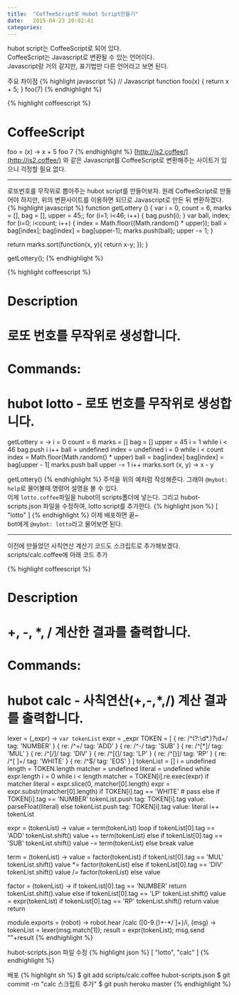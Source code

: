 ```yaml
---
title:  "CoffeeScript로 Hubot Script만들기"
date:   2015-04-23 20:02:41
categories: 
---
```


hubot script는 CoffeeScript로 되어 있다.  
CoffeeScript는 Javascript로 변환될 수 있는 언어이다.  
Javascript랑 거의 같지만, 표기법만 다른 언어라고 보면 된다.  
  
주요 차이점
{% highlight javascript %}
// Javascript
function foo(x) {
    return x + 5;
    }
foo(7)
{% endhighlight %}

{% highlight coffeescript %}
# CoffeeScript
foo = (x) ->
  x + 5
foo 7
{% endhighlight %}
[http://js2.coffee/](http://js2.coffee/) 와 같은 Javascript를 CoffeeScript로 변환해주는 사이트가 있으니 걱정할 필요 없다.

---
로또번호를 무작위로 뽑아주는 hubot script를 만들어보자. 원래 CoffeeScript로 만들어야 하지만, 위의 변환사이트를 이용하면 되므로 Javascript로 만든 뒤 변환하겠다.
{% highlight javascript %}
function getLottery () {
  var i = 0,
      count = 6,
      marks = [],
      bag = [],
      upper = 45;;
  for (i=1; i<46; i++) {
    bag.push(i);
  }
  var ball,
      index;
  for (i=0; i<count; i++) {
    index = Math.floor((Math.random() * upper));
	ball = bag[index];
    bag[index] = bag[upper-1];
    marks.push(ball);
    upper -= 1;
  }
  
  return marks.sort(function(x, y){
    return x-y;
  });
}

getLottery();
{% endhighlight %}

{% highlight coffeescript %}
# Description
#   로또 번호를 무작위로 생성합니다.
#
# Commands:
#   hubot lotto - 로또 번호를 무작위로 생성합니다.
getLottery = ->
  i = 0
  count = 6
  marks = []
  bag = []
  upper = 45
  i = 1
  while i < 46
    bag.push i
    i++
  ball = undefined
  index = undefined
  i = 0
  while i < count
    index = Math.floor(Math.random() * upper)
    ball = bag[index]
    bag[index] = bag[upper - 1]
    marks.push ball
    upper -= 1
    i++
  marks.sort (x, y) ->
    x - y
    
getLottery()
{% endhighlight %}
주석을 위의 예처럼 작성해준다. 그래야 `@mybot: help`로 물어볼때 명령어 설명을 볼 수 있다.  
이제 `lotto.coffee`파일을 hubot의 scripts폴더에 넣는다. 그리고 hubot-scripts.json 파일을 수정하여, lotto script를 추가한다.
{% highlight json %}
[
    "lotto"
]
{% endhighlight %}
이제 배포하면 끝~  
bot에게 `@mybot: lotto`라고 물어보면 된다.  
  



---  
  

이전에 만들었던 사칙연산 계산기 코드도 스크립트로 추가해보겠다.  
scripts/calc.coffee에 아래 코드 추가  

{% highlight coffeescript %}
# Description
#   +, -, *, / 계산한 결과를 출력합니다.
#
# Commands:
#   hubot calc <expression> - 사칙연산(+,-,*,/) 계산 결과를 출력합니다.

lexer = (_expr) ->
  `var tokenList`
  expr = _expr
  TOKEN = [
    {
      re: /^(?:\d*\.)?\d+/
      tag: 'NUMBER'
    }
    {
      re: /^\+/
      tag: 'ADD'
    }
    {
      re: /^\-/
      tag: 'SUB'
    }
    {
      re: /^[\*]/
      tag: 'MUL'
    }
    {
      re: /^[\/]/
      tag: 'DIV'
    }
    {
      re: /^[\(]/
      tag: 'LP'
    }
    {
      re: /^[\)]/
      tag: 'RP'
    }
    {
      re: /^[ ]+/
      tag: 'WHITE'
    }
    {
      re: /^$/
      tag: 'EOS'
    }
  ]
  tokenList = []
  i = undefined
  length = TOKEN.length
  matcher = undefined
  literal = undefined
  while expr.length
    i = 0
    while i < length
      matcher = TOKEN[i].re.exec(expr)
      if matcher
        literal = expr.slice(0, matcher[0].length)
        expr = expr.substr(matcher[0].length)
        if TOKEN[i].tag == 'WHITE'
          # pass
        else if TOKEN[i].tag == 'NUMBER'
          tokenList.push
            tag: TOKEN[i].tag
            value: parseFloat(literal)
        else
          tokenList.push
            tag: TOKEN[i].tag
            value: literal
      i++
  tokenList

expr = (tokenList) ->
  value = term(tokenList)
  loop
    if tokenList[0].tag == 'ADD'
      tokenList.shift()
      value += term(tokenList)
    else if tokenList[0].tag == 'SUB'
      tokenList.shift()
      value -= term(tokenList)
    else
      break
  value

term = (tokenList) ->
  value = factor(tokenList)
  if tokenList[0].tag == 'MUL'
    tokenList.shift()
    value *= factor(tokenList)
  else if tokenList[0].tag == 'DIV'
    tokenList.shift()
    value /= factor(tokenList)
  else
  value

factor = (tokenList) ->
  if tokenList[0].tag == 'NUMBER'
    return tokenList.shift().value
  else if tokenList[0].tag == 'LP'
    tokenList.shift()
    value = expr(tokenList)
    if tokenList[0].tag == 'RP'
      tokenList.shift()
    return value
  return

module.exports = (robot) ->
  robot.hear /calc ([0-9.\(\)\+\-\*\/ ]+)/i, (msg) ->
    tokenList = lexer(msg.match[1]);
    result = expr(tokenList);
    msg.send ""+result
{% endhighlight %}

hubot-scripts.json 파일 수정
{% highlight json %}
[
  "lotto",
  "calc"
]
{% endhighlight %}
  
배포
{% highlight sh %}
$ git add scripts/calc.coffee hubot-scripts.json
$ git commit -m "calc 스크립트 추가"
$ git push heroku master
{% endhighlight %}

